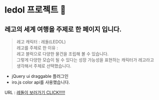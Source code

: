 # ledol 프로젝트 🧩
## 레고의 세계 여행을 주제로 한 페이지 입니다. <br>

> 레고 캐릭터 : 레돌(LEDOL)<br>
> 레고를 주체로 한 이유 : <br>
> 레고 블럭으로 다양한 물건을 조립해 볼 수 있습니다.<br>
> 그렇게 다양한 모습이 될 수 있다는 성장 가능성을 표현하는 캐릭터가 레고라고 생각해서 주체로 선택했습니다. 


* jQuery ui draggable 플러그인
* iro.js color api를 사용했습니다.

URL : [레돌이 보러가기 CLICK!!!!!](https://seoyeonpp.github.io/ledol/)